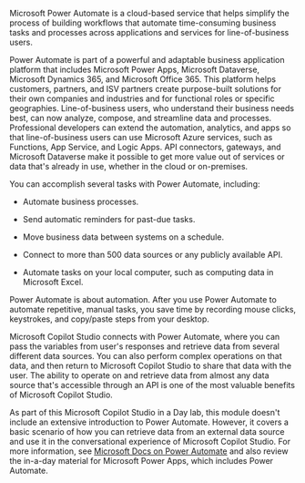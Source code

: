 Microsoft Power Automate is a cloud-based service that helps simplify the process of building workflows that automate time-consuming business tasks and processes across applications and services for line-of-business users.

Power Automate is part of a powerful and adaptable business application platform that includes Microsoft Power Apps, Microsoft Dataverse, Microsoft Dynamics 365, and Microsoft Office 365. This platform helps customers, partners, and ISV partners create purpose-built solutions for their own companies and industries and for functional roles or specific geographies. Line-of-business users, who understand their business needs best, can now analyze, compose, and streamline data and processes. Professional developers can extend the automation, analytics, and apps so that line-of-business users can use Microsoft Azure services, such as Functions, App Service, and Logic Apps. API connectors, gateways, and Microsoft Dataverse make it possible to get more value out of services or data that's already in use, whether in the cloud or on-premises.

You can accomplish several tasks with Power Automate, including:

- Automate business processes.

- Send automatic reminders for past-due tasks.

- Move business data between systems on a schedule.

- Connect to more than 500 data sources or any publicly available API.

- Automate tasks on your local computer, such as computing data in Microsoft Excel.

Power Automate is about automation. After you use Power Automate to automate repetitive, manual tasks, you save time by recording mouse clicks, keystrokes, and copy/paste steps from your desktop.

Microsoft Copilot Studio connects with Power Automate, where you can pass the variables from user's responses and retrieve data from several different data sources. You can also perform complex operations on that data, and then return to Microsoft Copilot Studio to share that data with the user. The ability to operate on and retrieve data from almost any data source that's accessible through an API is one of the most valuable benefits of Microsoft Copilot Studio.

As part of this Microsoft Copilot Studio in a Day lab, this module doesn't include an extensive introduction to Power Automate. However, it covers a basic scenario of how you can retrieve data from an external data source and use it in the conversational experience of Microsoft Copilot Studio. For more information, see [Microsoft Docs on Power Automate](/power-automate/?azure-portal=true) and also review the in-a-day material for Microsoft Power Apps, which includes Power Automate.
